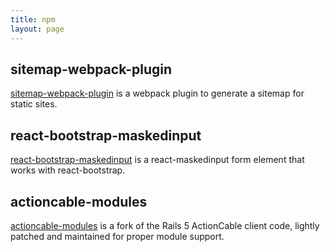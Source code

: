 ```yaml
---
title: npm
layout: page
---
```


## sitemap-webpack-plugin

[sitemap-webpack-plugin](https://www.npmjs.com/package/sitemap-webpack-plugin) is a webpack plugin to generate a sitemap for static sites.

## react-bootstrap-maskedinput

[react-bootstrap-maskedinput](https://www.npmjs.com/package/react-bootstrap-maskedinput) is a react-maskedinput form element that works with react-bootstrap.

## actioncable-modules

[actioncable-modules](https://www.npmjs.com/package/actioncable-modules) is a fork of the Rails 5 ActionCable client code, lightly patched and maintained for proper module support.
